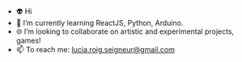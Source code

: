 - 👽 Hi
- 🌱 I’m currently learning ReactJS, Python, Arduino.
- 🌐 I’m looking to collaborate on artistic and experimental projects, games!
- 📫 To reach me: lucia.roig.seigneur@gmail.com

